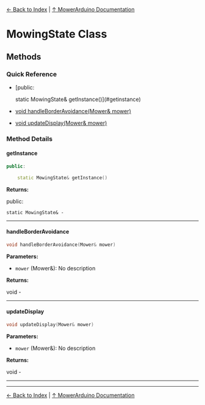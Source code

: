 [← Back to Index](../README.md) | [↑ MowerArduino Documentation](../README.md)

# MowingState Class

## Methods

### Quick Reference

- [public:
    
    static MowingState& getInstance()](#getinstance)
- [void handleBorderAvoidance(Mower& mower)](#handleborderavoidance)
- [void updateDisplay(Mower& mower)](#updatedisplay)

### Method Details

#### getInstance

```cpp
public:
    
    static MowingState& getInstance()
```

**Returns:**

public:
    
    static MowingState& - 

---

#### handleBorderAvoidance

```cpp
void handleBorderAvoidance(Mower& mower)
```

**Parameters:**

- `mower` (Mower&): No description

**Returns:**

void - 

---

#### updateDisplay

```cpp
void updateDisplay(Mower& mower)
```

**Parameters:**

- `mower` (Mower&): No description

**Returns:**

void - 

---

---

[← Back to Index](../README.md) | [↑ MowerArduino Documentation](../README.md)

